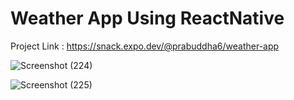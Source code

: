 # Weather App Using ReactNative

Project Link : https://snack.expo.dev/@prabuddha6/weather-app

![Screenshot (224)](https://user-images.githubusercontent.com/63943167/148357840-60c29fb3-1f86-424a-a41a-ad239fcae329.png)

![Screenshot (225)](https://user-images.githubusercontent.com/63943167/148357850-49069dfc-9dc2-4d22-8ac7-e3d425f9d26e.png)
